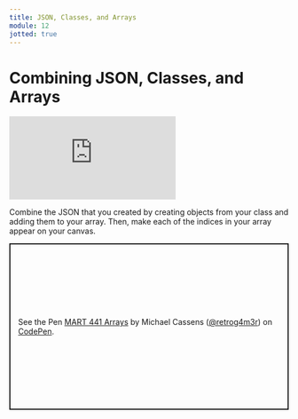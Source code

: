 ```yaml
---
title: JSON, Classes, and Arrays
module: 12
jotted: true
---
```


# Combining JSON, Classes, and Arrays

<div class="embed-responsive embed-responsive-16by9"><iframe class="embed-responsive-item" src="https://www.youtube.com/embed/AL1el_03yzI" frameborder="0" allowfullscreen></iframe></div>

Combine the JSON that you created by creating objects from your class and adding them to your array.  Then, make each of the indices in your array appear on your canvas.


<p class="codepen" data-height="600" data-default-tab="html,result" data-slug-hash="wvobajM" data-editable="true" data-user="retrog4m3r" style="height: 300px; box-sizing: border-box; display: flex; align-items: center; justify-content: center; border: 2px solid; margin: 1em 0; padding: 1em;">
  <span>See the Pen <a href="https://codepen.io/retrog4m3r/pen/wvobajM">
  MART 441 Arrays</a> by Michael Cassens (<a href="https://codepen.io/retrog4m3r">@retrog4m3r</a>)
  on <a href="https://codepen.io">CodePen</a>.</span>
</p>
<script async src="https://cpwebassets.codepen.io/assets/embed/ei.js"></script>